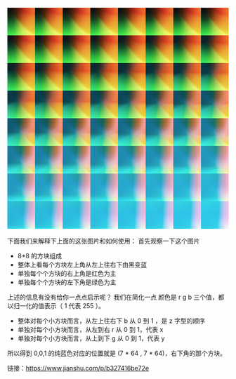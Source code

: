![img](./image/8.png)

下面我们来解释下上面的这张图片和如何使用：
首先观察一下这个图片

- 8*8 的方块组成
- 整体上看每个方块左上角从左上往右下由黑变蓝
- 单独每个个方块的右上角是红色为主
- 单独每个个方块的左下角是绿色为主

上述的信息有没有给你一点点启示呢？
我们在简化一点
颜色是 r g b 三个值，都以归一化的值表示（ 1 代表 255 ）。

- 整体对每个小方块而言，从左上往右下 b 从 0 到 1 ，是 z 字型的顺序
- 单独对每个小方块而言，从左到右 r 从 0 到 1，代表 x
- 单独对每个小方块而言，从上到下 g 从 0 到 1，代表 y

所以得到 0,0,1 的纯蓝色对应的位置就是 (7 * 64 , 7 * 64)，右下角的那个方块。



链接：https://www.jianshu.com/p/b327416be72e

